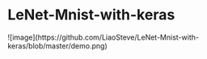 #
<h1>LeNet-Mnist-with-keras</h1>
![image](https://github.com/LiaoSteve/LeNet-Mnist-with-keras/blob/master/demo.png)

